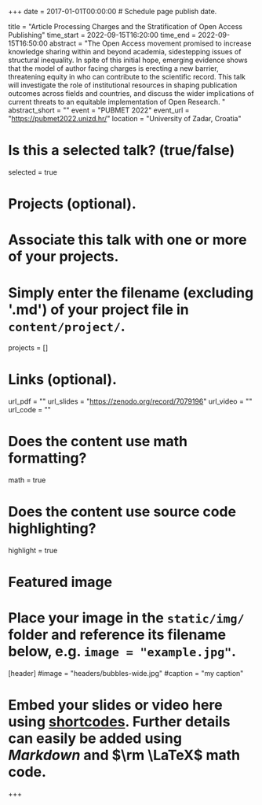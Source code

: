 +++
date = 2017-01-01T00:00:00  # Schedule page publish date.

title = "Article Processing Charges and the Stratification of Open Access Publishing"
time_start = 2022-09-15T16:20:00
time_end = 2022-09-15T16:50:00
abstract = "The Open Access movement promised to increase knowledge sharing within and beyond academia, sidestepping issues of structural inequality. In spite of this initial hope, emerging evidence shows that the model of author facing charges is erecting a new barrier, threatening equity in who can contribute to the scientific record. This talk will investigate the role of institutional resources in shaping publication outcomes across fields and countries, and discuss the wider implications of current threats to an equitable implementation of Open Research. "
abstract_short = ""
event = "PUBMET 2022"
event_url = "https://pubmet2022.unizd.hr/"
location = "University of Zadar, Croatia"

# Is this a selected talk? (true/false)
selected = true

# Projects (optional).
#   Associate this talk with one or more of your projects.
#   Simply enter the filename (excluding '.md') of your project file in `content/project/`.
projects = []

# Links (optional).
url_pdf = ""
url_slides = "https://zenodo.org/record/7079196"
url_video = ""
url_code = ""

# Does the content use math formatting?
math = true

# Does the content use source code highlighting?
highlight = true

# Featured image
# Place your image in the `static/img/` folder and reference its filename below, e.g. `image = "example.jpg"`.
[header]
#image = "headers/bubbles-wide.jpg"
#caption = "my caption"

# Embed your slides or video here using [shortcodes](https://sourcethemes.com/academic/post/writing-markdown-latex/). Further details can easily be added using *Markdown* and $\rm \LaTeX$ math code.


+++

